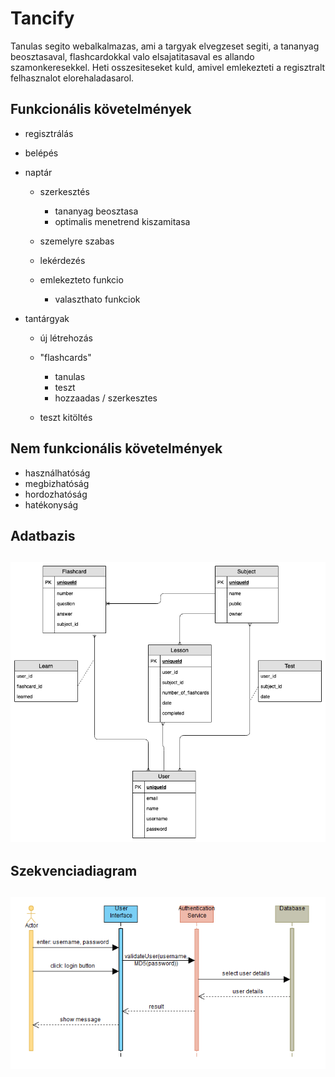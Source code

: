# Tancify

Tanulas segito webalkalmazas, ami a targyak elvegzeset segiti, a tananyag beosztasaval, flashcardokkal valo elsajatitasaval es allando szamonkeresekkel. Heti osszesiteseket kuld, amivel emlekezteti a regisztralt felhasznalot elorehaladasarol.

## Funkcionális követelmények

* regisztrálás
* belépés
* naptár 

    * szerkesztés

        * tananyag beosztasa
        * optimalis menetrend kiszamitasa

    * szemelyre szabas
    * lekérdezés
    * emlekezteto funkcio

        * valaszthato funkciok
* tantárgyak

    * új létrehozás
    * "flashcards"

        * tanulas
        * teszt
        * hozzaadas / szerkesztes

    * teszt kitöltés

## Nem funkcionális követelmények

* használhatóság
* megbizhatóság
* hordozhatóság
* hatékonyság

## Adatbazis

<h2 align="center">
<img src="docs/img/database_uml.png" alt="database_uml" width="661">
</h2>

## Szekvenciadiagram

<h2 align="center">
<img src="docs/img/login_sequence.PNG" alt="login_sequence" width="664">
</h2>
